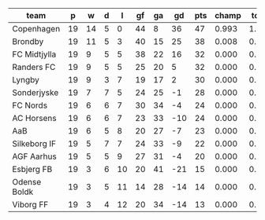 |     team     | p  | w  | d | l  | gf | ga | gd  | pts | champ | top2  | top3  | top4  |  5-7  | bot4  | bot3  | bot2  |
|--------------|----|----|---|----|----|----|-----|-----|-------|-------|-------|-------|-------|-------|-------|-------|
| Copenhagen   | 19 | 14 | 5 |  0 | 44 |  8 |  36 |  47 | 0.993 | 1.000 | 1.000 | 1.000 | 0.000 | 0.000 | 0.000 | 0.000|
| Brondby      | 19 | 11 | 5 |  3 | 40 | 15 |  25 |  38 | 0.008 | 0.844 | 0.968 | 0.994 | 0.006 | 0.000 | 0.000 | 0.000|
| FC Midtjylla | 19 |  9 | 5 |  5 | 38 | 22 |  16 |  32 | 0.000 | 0.112 | 0.585 | 0.830 | 0.168 | 0.000 | 0.000 | 0.000|
| Randers FC   | 19 |  9 | 5 |  5 | 25 | 20 |   5 |  32 | 0.000 | 0.027 | 0.282 | 0.640 | 0.351 | 0.000 | 0.000 | 0.000|
| Lyngby       | 19 |  9 | 3 |  7 | 19 | 17 |   2 |  30 | 0.000 | 0.014 | 0.119 | 0.344 | 0.617 | 0.001 | 0.000 | 0.000|
| Sonderjyske  | 19 |  7 | 7 |  5 | 24 | 25 |  -1 |  28 | 0.000 | 0.004 | 0.043 | 0.163 | 0.704 | 0.005 | 0.001 | 0.000|
| FC Nords     | 19 |  6 | 6 |  7 | 30 | 34 |  -4 |  24 | 0.000 | 0.000 | 0.001 | 0.011 | 0.309 | 0.108 | 0.019 | 0.002|
| AC Horsens   | 19 |  6 | 6 |  7 | 23 | 33 | -10 |  24 | 0.000 | 0.000 | 0.001 | 0.007 | 0.332 | 0.116 | 0.025 | 0.004|
| AaB          | 19 |  6 | 5 |  8 | 20 | 27 |  -7 |  23 | 0.000 | 0.000 | 0.001 | 0.008 | 0.273 | 0.160 | 0.033 | 0.004|
| Silkeborg IF | 19 |  5 | 7 |  7 | 24 | 33 |  -9 |  22 | 0.000 | 0.000 | 0.000 | 0.003 | 0.159 | 0.294 | 0.068 | 0.012|
| AGF Aarhus   | 19 |  5 | 5 |  9 | 27 | 31 |  -4 |  20 | 0.000 | 0.000 | 0.000 | 0.001 | 0.080 | 0.411 | 0.128 | 0.036|
| Esbjerg FB   | 19 |  3 | 6 | 10 | 20 | 41 | -21 |  15 | 0.000 | 0.000 | 0.000 | 0.000 | 0.000 | 0.981 | 0.928 | 0.676|
| Odense Boldk | 19 |  3 | 5 | 11 | 14 | 28 | -14 |  14 | 0.000 | 0.000 | 0.000 | 0.000 | 0.001 | 0.954 | 0.884 | 0.601|
| Viborg FF    | 19 |  3 | 4 | 12 | 20 | 34 | -14 |  13 | 0.000 | 0.000 | 0.000 | 0.000 | 0.000 | 0.971 | 0.914 | 0.665|
